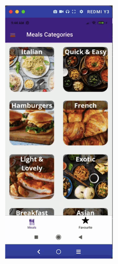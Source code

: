 ![Screenshot](https://github.com/Harsh2110mishra/Recipe-Meal-App/blob/master/assets/Recipe-App-React-Native.png?raw=true)
